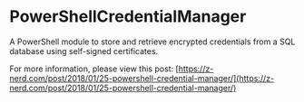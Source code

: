 # PowerShellCredentialManager
A PowerShell module to store and retrieve encrypted credentials from a SQL database using self-signed certificates.

For more information, please view this post: [https://z-nerd.com/post/2018/01/25-powershell-credential-manager/](https://z-nerd.com/post/2018/01/25-powershell-credential-manager/)
